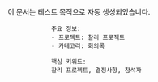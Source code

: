 이 문서는 테스트 목적으로 자동 생성되었습니다.
                
                주요 정보:
                - 프로젝트: 찰리 프로젝트
                - 카테고리: 회의록
                
                핵심 키워드:
                찰리 프로젝트, 결정사항, 참석자